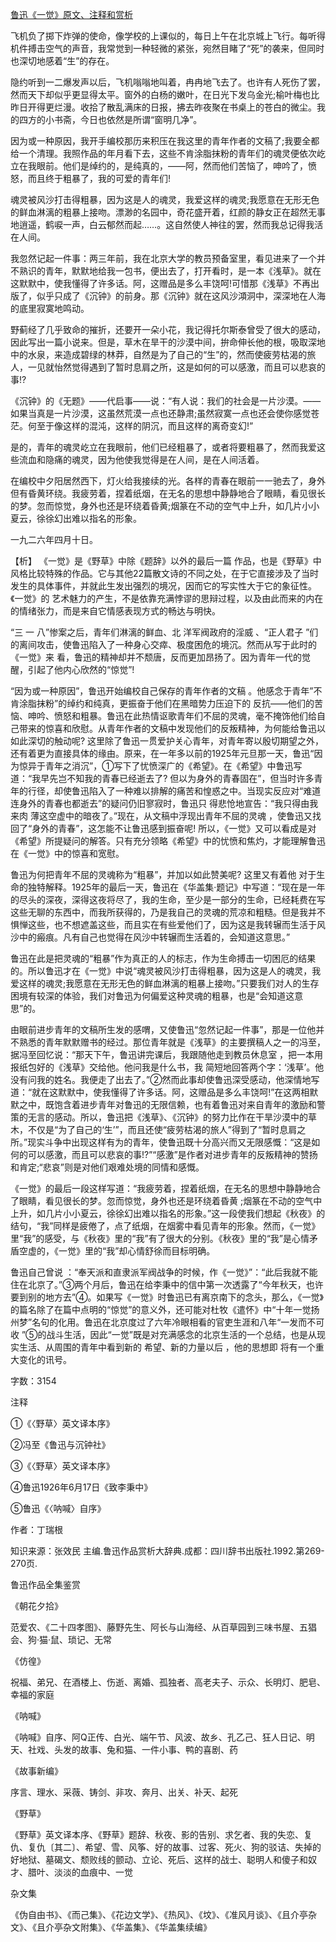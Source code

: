 [鲁迅《一觉》原文、注释和赏析](https://www.vrrw.net/wx/9422.html)

飞机负了掷下炸弹的使命，像学校的上课似的，每日上午在北京城上飞行。每听得机件搏击空气的声音，我常觉到一种轻微的紧张，宛然目睹了“死”的袭来，但同时也深切地感着“生”的存在。

隐约听到一二爆发声以后，飞机嗡嗡地叫着，冉冉地飞去了。也许有人死伤了罢，然而天下却似乎更显得太平。窗外的白杨的嫩叶，在日光下发乌金光;榆叶梅也比昨日开得更烂漫。收拾了散乱满床的日报，拂去昨夜聚在书桌上的苍白的微尘。我的四方的小书斋，今日也依然是所谓“窗明几净”。

因为或一种原因，我开手编校那历来积压在我这里的青年作者的文稿了;我要全都给一个清理。我照作品的年月看下去，这些不肯涂脂抹粉的青年们的魂灵便依次屹立在我眼前。他们是绰约的，是纯真的，——阿，然而他们苦恼了，呻吟了，愤怒，而且终于粗暴了，我的可爱的青年们!

魂灵被风沙打击得粗暴，因为这是人的魂灵，我爱这样的魂灵;我愿意在无形无色的鲜血淋漓的粗暴上接吻。漂渺的名园中，奇花盛开着，红颜的静女正在超然无事地逍遥，鹤唳一声，白云郁然而起……。这自然使人神往的罢，然而我总记得我活在人间。

我忽然记起一件事：两三年前，我在北京大学的教员预备室里，看见进来了一个并不熟识的青年，默默地给我一包书，便出去了，打开看时，是一本《浅草》。就在这默默中，使我懂得了许多话。阿，这赠品是多么丰饶呵!可惜那《浅草》不再出版了，似乎只成了《沉钟》的前身。那《沉钟》就在这风沙澒洞中，深深地在人海的底里寂寞地鸣动。

野蓟经了几乎致命的摧折，还要开一朵小花，我记得托尔斯泰曾受了很大的感动，因此写出一篇小说来。但是，草木在旱干的沙漠中间，拚命伸长他的根，吸取深地中的水泉，来造成碧绿的林莽，自然是为了自己的“生”的，然而使疲劳枯渴的旅人，一见就怡然觉得遇到了暂时息肩之所，这是如何的可以感激，而且可以悲哀的事!?

《沉钟》的《无题》——代启事——说：“有人说：我们的社会是一片沙漠。——如果当真是一片沙漠，这虽然荒漠一点也还静肃;虽然寂寞一点也还会使你感觉苍茫。何至于像这样的混沌，这样的阴沉，而且这样的离奇变幻!”

是的，青年的魂灵屹立在我眼前，他们已经粗暴了，或者将要粗暴了，然而我爱这些流血和隐痛的魂灵，因为他使我觉得是在人间，是在人间活着。

在编校中夕阳居然西下，灯火给我接续的光。各样的青春在眼前一一驰去了，身外但有昏黄环绕。我疲劳着，捏着纸烟，在无名的思想中静静地合了眼睛，看见很长的梦。忽而惊觉，身外也还是环绕着昏黄;烟篆在不动的空气中上升，如几片小小夏云，徐徐幻出难以指名的形象。

一九二六年四月十日。



【析】 《一觉》是《野草》中除《题辞》以外的最后一篇 作品，也是《野草》中风格比较特殊的作品。它与其他22篇散文诗的不同之处，在于它直接涉及了当时发生的具体事件，并就此生发出强烈的境况，因而它的写实性大于它的象征性。《一觉》的 艺术魅力的产生，不是依靠充满悖谬的思辩过程，以及由此而来的内在的情绪张力，而是来自它情感表现方式的畅达与明快。

“三 一 八”惨案之后，青年们淋漓的鲜血、北 洋军阀政府的淫威 、“正人君子 ”们的离间攻击，使鲁迅陷入了一种身心交瘁、极度困危的境沉。然而从写于此时的《一觉》来 看，鲁迅的精神却并不颓唐，反而更加昂扬了。因为青年一代的觉醒，引起了他内心欣然的“惊觉”!

“因为或一种原因”，鲁迅开始编校自己保存的青年作者的文稿 。他感念于青年”不肯涂脂抹粉”的绰约和纯真，更振奋于他们在黑暗势力压迫下的 反抗——他们的苦恼、呻吟、愤怒和粗暴。鲁迅在此热情讴歌青年们不屈的灵魂，毫不掩饰他们给自己带来的惊喜和欣慰。从青年作者的文稿中发现他们的反叛精神，为何能给鲁迅以如此深切的触动呢? 这里除了鲁迅一贯爱护关心青年，对青年寄以殷切期望之外，还有着更为直接具体的缘由。原来，在一年多以前的1925年元旦那一天，鲁迅“因为惊异于青年之消沉”，①写下了忧愤深广的《希望》。在《希望》中鲁迅写道：“我早先岂不知我的青春已经逝去了? 但以为身外的青春固在”，但当时许多青年的行径，却使鲁迅陷入了一种难以排解的痛苦和惶惑之中。当现实反应对“难道连身外的青春也都逝去”的疑问仍旧寥寂时，鲁迅只 得悲怆地宣告：“我只得由我来肉 薄这空虚中的暗夜了。”现在，从文稿中浮现出青年不屈的灵魂 ，使鲁迅又找回了“身外的青春”，这怎能不让鲁迅感到振奋呢! 所以，《一觉》又可以看成是对《希望》所提疑问的解答。只有充分领略《希望》中的忧愤和焦灼，才能理解鲁迅在《一觉》中的惊喜和宽慰。

鲁迅为何把青年不屈的灵魂称为“粗暴”，并加以如此赞美呢? 这里又有着他 对于生命的独特解释。1925年的最后一天，鲁迅在《华盖集·题记》中写道：“现在是一年的尽头的深夜，深得这夜将尽了，我的生命，至少是一部分的生命，已经耗费在写这些无聊的东西中，而我所获得的，乃是我自己的灵魂的荒凉和粗糙。但是我并不惧惮这些，也不想遮盖这些，而且实在有些爱他们了，因为这是我转辗而生活于风沙中的瘢痕。凡有自己也觉得在风沙中转辗而生活着的，会知道这意思。”

鲁迅在此是把灵魂的“粗暴”作为真正的人的标志，作为生命搏击一切困厄的结果的。所以鲁迅才在《一觉》中说“魂灵被风沙打击得粗暴，因为这是人的魂灵，我爱这样的魂灵;我愿意在无形无色的鲜血淋漓的粗暴上接吻。”只要我们对人的生存困境有较深的体验，我们对鲁迅为何偏爱这种灵魂的粗暴，也是“会知道这意思”的。

由眼前进步青年的文稿所生发的感喟，又使鲁迅“忽然记起一件事”，那是一位他并不熟悉的青年默默赠书的经过。那位青年就是《浅草》的主要撰稿人之一的冯至，据冯至回忆说：“那天下午，鲁迅讲完课后，我跟随他走到教员休息室 ，把一本用报纸包好的《浅草》交给他。他问我是什么书，我 简短地回答两个字：‘浅草’。他没有问我的姓名。我便走了出去了。”②然而此事却使鲁迅深受感动，他深情地写道：“就在这默默中，使我懂得了许多话。阿，这赠品是多么丰饶呵!”在这两相默默之中，既饱含着进步青年对鲁迅的无限信赖，也有着鲁迅对来自青年的激励和警策的无言的感动。所以，鲁迅把《浅草》、《沉钟》的努力比作在干旱沙漠中的草木，不仅是“为了自己的‘生’”，而且还使“疲劳枯渴的旅人”得到了“暂时息肩之所。”现实斗争中出现这样有为的青年，使鲁迅既十分高兴而又无限感慨：“这是如何的可以感激，而且可以悲哀的事!?”“感激”是作者对进步青年的反叛精神的赞扬和肯定;“悲哀”则是对他们艰难处境的同情和感慨。

《一觉》的最后一段这样写道：“我疲劳着，捏着纸烟，在无名的思想中静静地合了眼睛，看见很长的梦。忽而惊觉，身外也还是环绕着昏黄 ;烟篆在不动的空气中上升，如几片小小夏云，徐徐幻出难以指名的形象。”这一段使我们想起《秋夜》的结句，“我”同样是疲倦了，点了纸烟，在烟雾中看见青年的形象。然而，《一觉》里“我”的感受，与《秋夜》里的“我”有了很大的分别。《秋夜》里的“我”是心情矛盾空虚的，《一觉》里的“我”却心情舒徐而目标明确。

鲁迅自己曾说 ：“奉天派和直隶派军阀战争的时候，作《一觉》”：“此后我就不能住在北京了。”③两个月后，鲁迅在给李秉中的信中第一次透露了“今年秋天，也许要到别的地方去”④。如果写《一觉》时鲁迅已有离京南下的念头，那么，《一觉》的篇名除了在篇中点明的“惊觉”的意义外，还可能对杜牧《遣怀》中“十年一觉扬州梦”名句的化用。鲁迅在北京度过了六年冷眼相看的官吏生涯和八年“一发而不可收 ”⑤的战斗生活，因此“一觉”既是对充满感念的北京生活的一个总结，也是从现实生活、从周围的青年中看到新的 希望、新的力量以后 ，他的思想即 将有一个重大变化的讯号。

字数：3154

注释

①《〈野草〉英文译本序》

②冯至《鲁迅与沉钟社》

③《〈野草〉英文译本序》

④鲁迅1926年6月17日《致李秉中》

⑤鲁迅《〈呐喊〉自序》

作者：丁瑞根

知识来源：张效民 主编.鲁迅作品赏析大辞典.成都：四川辞书出版社.1992.第269-270页.

鲁迅作品全集鉴赏

《朝花夕拾》

范爱农、《二十四孝图》、藤野先生、阿长与山海经、从百草园到三味书屋、五猖会、狗·猫·鼠、琐记、无常

《仿徨》

祝福、弟兄、在酒楼上、伤逝、离婚、孤独者、高老夫子、示众、长明灯、肥皂、幸福的家庭

《呐喊》

《呐喊》自序、阿Q正传、白光、端午节、风波、故乡、孔乙己、狂人日记、明天、社戏、头发的故事、兔和猫、一件小事、鸭的喜剧、药

《故事新编》

序言、理水、采薇、铸剑、非攻、奔月、出关、补天、起死

《野草》

《野草》英文译本序、《野草》题辞、秋夜、影的告别、求乞者、我的失恋、复仇、复仇〔其二〕、希望、雪、风筝、好的故事、过客、死火、狗的驳诘、失掉的好地狱、墓碣文、颓败线的颤动、立论、死后、这样的战士、聪明人和傻子和奴才、腊叶、淡淡的血痕中、一觉

杂文集

《伪自由书》、《而己集》、《花边文学》、《热风》、《坟》、《准风月谈》、《且介亭杂文》、《且介亭杂文附集》、《华盖集》、《华盖集续编》

